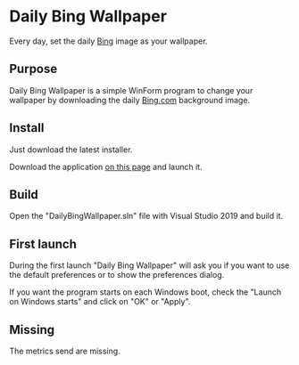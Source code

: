 ﻿# Daily Bing Wallpaper

Every day, set the daily [Bing](https://bing.com/) image as your wallpaper.

## Purpose

Daily Bing Wallpaper is a simple WinForm program to change your wallpaper 
by downloading the daily [Bing.com](https://bing.com/) background image. 

## Install

Just download the latest installer. 

Download the application [on this page](https://github.com/regisf/DailyBingWallpaper/releases)
and launch it. 


## Build

Open the "DailyBingWallpaper.sln" file with Visual Studio 2019 and build it. 

## First launch

During the first launch "Daily Bing Wallpaper" will ask you if you want to use
the default preferences or to show the preferences dialog. 

If you want the program starts on each Windows boot, check the "Launch on Windows starts" 
and click on "OK" or "Apply". 

## Missing

The metrics send are missing. 
